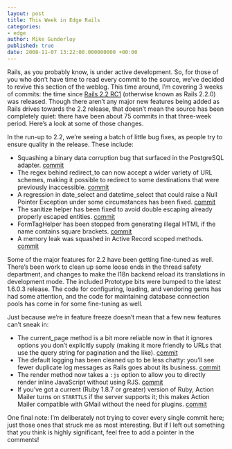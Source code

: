 ```yaml
---
layout: post
title: This Week in Edge Rails
categories:
- edge
author: Mike Gunderloy
published: true
date: 2008-11-07 13:22:00.000000000 +00:00
---
```

<p>Rails, as you probably know, is under active development. So, for those of you who don&#8217;t have time to read every commit to the source, we&#8217;ve decided to revive this section of the weblog. This time around, I&#8217;m covering 3 weeks of commits: the time since <a href="https://rubyonrails.org/2008/10/24/rails-2-2-rc1-i18n-thread-safety-docs-etag-last-modified">Rails 2.2 RC1</a> (otherwise known as Rails 2.2.0) was released. Though there aren&#8217;t any major new features being added as Rails drives towards the 2.2 release, that doesn&#8217;t mean the source has been completely quiet: there have been about 75 commits in that three-week period. Here&#8217;s a look at some of those changes.</p>
<p>In the run-up to 2.2, we&#8217;re seeing a batch of little bug fixes, as people try to ensure quality in the release. These include:</p>
<ul>
	<li>Squashing a binary data corruption bug that surfaced in the PostgreSQL adapter. <a href="http://github.com/rails/rails/commit/932dffc559ef188eb31d0223116e9da361833488">commit</a></li>
	<li>The regex behind redirect_to can now accept a wider variety of <span class="caps">URL</span> schemes, making it possible to redirect to some destinations that were previously inaccessible. <a href="http://github.com/rails/rails/commit/47b4fa4a621ee48ab17545b1e9fb38efef53b28e">commit</a></li>
	<li>A regression in date_select and datetime_select that could raise a Null Pointer Exception under some circumstances has been fixed.  <a href="http://github.com/rails/rails/commit/b2cd318c2e3f4d19813a5c62903319a6683aa561">commit</a></li>
	<li>The sanitize helper has been fixed to avoid double escaping already properly escaped entities. <a href="http://github.com/rails/rails/commit/a358d87e16fa876de29286b69474ab6aaee4a80b">commit</a></li>
	<li>FormTagHelper has been stopped from generating illegal <span class="caps">HTML</span> if the name contains square brackets. <a href="http://github.com/rails/rails/commit/5fad229e43e2b2541ed39c6ef571975176e6a8d2">commit</a></li>
	<li>A memory leak was squashed in Active Record scoped methods. <a href="http://github.com/rails/rails/commit/77697e03353ec06a4b12f42a32d7569797d1eb8f">commit</a></li>
</ul>
<p>Some of the major features for 2.2 have been getting fine-tuned as well. There&#8217;s been work to clean up some loose ends in the thread safety department, and changes to make the I18n backend reload its translations in development mode. The included Prototype bits were bumped to the latest 1.6.0.3 release. The code for configuring, loading, and vendoring gems has had some attention, and the code for maintaining database connection pools has come in for some fine-tuning as well.</p>
<p>Just because we&#8217;re in feature freeze doesn&#8217;t mean that a few new features can&#8217;t sneak in:</p>
<ul>
	<li>The current_page method is a bit more reliable now in that it ignores options you don’t explicitly supply (making it more friendly to URLs that use the query string for pagination and the like). <a href="http://github.com/rails/rails/commit/ef9b6b5cba08f13dcbf7095226b78aaf22df13f7">commit</a></li>
	<li>The default logging has been cleaned up to be less chatty: you’ll see fewer duplicate log messages as Rails goes about its business. <a href="http://github.com/rails/rails/commit/62ffc6e4db1eecfe5c5a5f7471a9c39d665ada56">commit</a></li>
	<li>The render method now takes a <code>:js</code> option to allow you to directly render inline JavaScript without using <span class="caps">RJS</span>. <a href="http://github.com/rails/rails/commit/cbeac93310a7e95453bea3f2d4551288fd455d07">commit</a></li>
	<li>If you’ve got a current (Ruby 1.8.7 or greater) version of Ruby, Action Mailer turns on <code>STARTTLS</code> if the server supports it; this makes Action Mailer compatible with GMail without the need for plugins. <a href="http://github.com/rails/rails/commit/732c724df61bc8b780dc42817625b25a321908e4">commit</a></li>
</ul>
<p>One final note: I&#8217;m deliberately not trying to cover every single commit here; just those ones that struck me as most interesting. But if I left out something that <em>you</em> think is highly significant, feel free to add a pointer in the comments!</p>